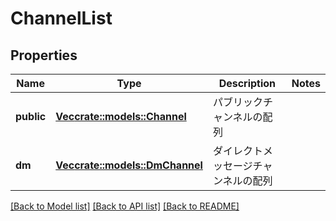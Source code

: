 # ChannelList

## Properties

Name | Type | Description | Notes
------------ | ------------- | ------------- | -------------
**public** | [**Vec<crate::models::Channel>**](Channel.md) | パブリックチャンネルの配列 | 
**dm** | [**Vec<crate::models::DmChannel>**](DMChannel.md) | ダイレクトメッセージチャンネルの配列 | 

[[Back to Model list]](../README.md#documentation-for-models) [[Back to API list]](../README.md#documentation-for-api-endpoints) [[Back to README]](../README.md)


